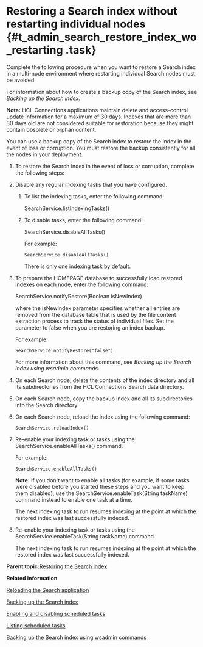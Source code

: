 # Restoring a Search index without restarting individual nodes {#t_admin_search_restore_index_wo_restarting .task}

Complete the following procedure when you want to restore a Search index in a multi-node environment where restarting individual Search nodes must be avoided.

For information about how to create a backup copy of the Search index, see *Backing up the Search index*.

**Note:** HCL Connections applications maintain delete and access-control update information for a maximum of 30 days. Indexes that are more than 30 days old are not considered suitable for restoration because they might contain obsolete or orphan content.

You can use a backup copy of the Search index to restore the index in the event of loss or corruption. You must restore the backup consistently for all the nodes in your deployment.

1.  To restore the Search index in the event of loss or corruption, complete the following steps:
2.  Disable any regular indexing tasks that you have configured.

    1.  To list the indexing tasks, enter the following command:

        SearchService.listIndexingTasks\(\)

    2.  To disable tasks, enter the following command:

        SearchService.disableAllTasks\(\)

        For example:

        ```
        SearchService.disableAllTasks()
        ```

        There is only one indexing task by default.

3.  To prepare the HOMEPAGE database to successfully load restored indexes on each node, enter the following command:

    SearchService.notifyRestore\(Boolean isNewIndex\)

    where the isNewIndex parameter specifies whether all entries are removed from the database table that is used by the file content extraction process to track the status of individual files. Set the parameter to false when you are restoring an index backup.

    For example:

    ```
    SearchService.notifyRestore("false")
    ```

    For more information about this command, see *Backing up the Search index using wsadmin commands*.

4.  On each Search node, delete the contents of the index directory and all its subdirectories from the HCL Connections Search data directory.

5.  On each Search node, copy the backup index and all its subdirectories into the Search directory.

6.  On each Search node, reload the index using the following command:

    ```
    SearchService.reloadIndex()
    ```

7.  Re-enable your indexing task or tasks using the SearchService.enableAllTasks\(\) command.

    For example:

    ```
    SearchService.enableAllTasks()
    ```

    **Note:** If you don't want to enable all tasks \(for example, if some tasks were disabled before you started these steps and you want to keep them disabled\), use the SearchService.enableTask\(String taskName\) command instead to enable one task at a time.

    The next indexing task to run resumes indexing at the point at which the restored index was last successfully indexed.

8.  Re-enable your indexing task or tasks using the SearchService.enableTask\(String taskName\) command.

    The next indexing task to run resumes indexing at the point at which the restored index was last successfully indexed.


**Parent topic:**[Restoring the Search index](../admin/c_admin_search_restore_index.md)

**Related information**  


[Reloading the Search application](../admin/t_admin_search_reload_search.md)

[Backing up the Search index](../admin/c_admin_search_backup_index.md)

[Enabling and disabling scheduled tasks](../admin/t_admin_search_enable_indexing_task.md)

[Listing scheduled tasks](../admin/t_admin_search_retrieve_index_tasks.md)

[Backing up the Search index using wsadmin commands](../admin/t_admin_search_backup_index.md)

